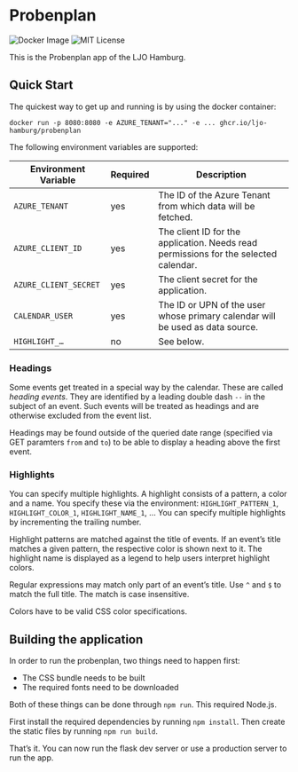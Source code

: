 # Probenplan

![Docker Image](https://github.com/ljo-hamburg/probenplan/actions/workflows/build.yml/badge.svg)
![MIT License](https://img.shields.io/github/license/ljo-hamburg/probenplan)

This is the Probenplan app of the LJO Hamburg.

## Quick Start

The quickest way to get up and running is by using the docker container:

```shell
docker run -p 8080:8080 -e AZURE_TENANT="..." -e ... ghcr.io/ljo-hamburg/probenplan
```

The following environment variables are supported:

| Environment Variable  | Required | Description                                                  |
| --------------------- | -------- | ------------------------------------------------------------ |
| `AZURE_TENANT`        | yes      | The ID of the Azure Tenant from which data will be fetched.  |
| `AZURE_CLIENT_ID`     | yes      | The client ID for the application. Needs read permissions for the selected calendar. |
| `AZURE_CLIENT_SECRET` | yes      | The client secret for the application.                       |
| `CALENDAR_USER`       | yes      | The ID or UPN of the user whose primary calendar will be used as data source. |
| `HIGHLIGHT_…`         | no       | See below.                                                   |

### Headings

Some events get treated in a special way by the calendar. These are called _heading events_. They are identified by a leading double dash `--` in the subject of an event. Such events will be treated as headings and are otherwise excluded from the event list.

Headings may be found outside of the queried date range (specified via GET paramters `from` and `to`) to be able to display a heading above the first event.

### Highlights

You can specify multiple highlights. A highlight consists of a pattern, a color and a name. You specify these via the environment: `HIGHLIGHT_PATTERN_1`, `HIGHLIGHT_COLOR_1`, `HIGHLIGHT_NAME_1`, … You can specify multiple highlights by incrementing the trailing number.

Highlight patterns are matched against the title of events. If an event’s title matches a given pattern, the respective color is shown next to it. The highlight name is displayed as a legend to help users interpret highlight colors.

Regular expressions may match only part of an event’s title. Use `^` and `$` to match the full title. The match is case insensitive.

Colors have to be valid CSS color specifications.

## Building the application

In order to run the probenplan, two things need to happen first:

- The CSS bundle needs to be built
- The required fonts need to be downloaded

Both of these things can be done through `npm run`. This required Node.js.

First install the required dependencies by running `npm install`. Then create the static files by running `npm run build`.

That’s it. You can now run the flask dev server or use a production server to run the app.
